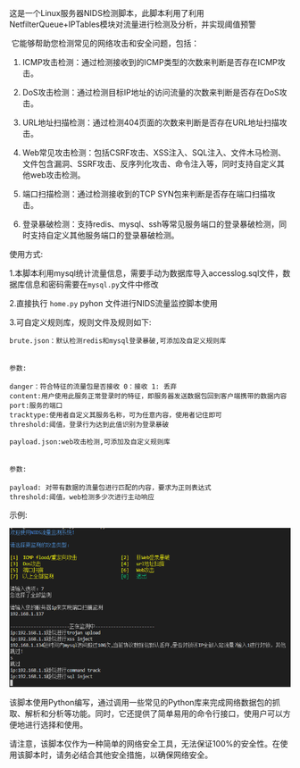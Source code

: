 这是一个Linux服务器NIDS检测脚本，此脚本利用了利用NetfilterQueue+IPTables模块对流量进行检测及分析，并实现阈值预警

​	它能够帮助您检测常见的网络攻击和安全问题，包括：

1. ICMP攻击检测：通过检测接收到的ICMP类型的次数来判断是否存在ICMP攻击。

2. DoS攻击检测：通过检测目标IP地址的访问流量的次数来判断是否存在DoS攻击。

3. URL地址扫描检测：通过检测404页面的次数来判断是否存在URL地址扫描攻击。

4. Web常见攻击检测：包括CSRF攻击、XSS注入、SQL注入、文件木马检测、文件包含漏洞、SSRF攻击、反序列化攻击、命令注入等，同时支持自定义其他web攻击检测。

5. 端口扫描检测：通过检测接收到的TCP SYN包来判断是否存在端口扫描攻击。

6. 登录暴破检测：支持redis、mysql、ssh等常见服务端口的登录暴破检测，同时支持自定义其他服务端口的登录暴破检测。

   



使用方式:

1.本脚本利用mysql统计流量信息，需要手动为数据库导入accesslog.sql文件，数据库信息和密码需要在`mysql.py`文件中修改

2.直接执行 `home.py` pyhon 文件进行NIDS流量监控脚本使用

3.可自定义规则库，规则文件及规则如下:

```
brute.json：默认检测redis和mysql登录暴破,可添加及自定义规则库


参数:

danger：符合特征的流量包是否接收 0：接收 1: 丢弃
content:用户使用此服务正常登录时的特征，即服务器发送数据包回到客户端携带的数据内容
port:服务的端口
tracktype:使用者自定义其服务名称，可为任意内容，使用者记住即可
threshold:阈值，登录行为达到此值识别为登录暴破
```

```
payload.json:web攻击检测,可添加及自定义规则库


参数:

payload: 对带有数据的流量包进行匹配的内容，要求为正则表达式
threshold:阈值，web检测多少次进行主动响应
```



示例:

![1682396322698](.\1682396322698.jpg)





该脚本使用Python编写，通过调用一些常见的Python库来完成网络数据包的抓取、解析和分析等功能。同时，它还提供了简单易用的命令行接口，使用户可以方便地进行选择和使用。

请注意，该脚本仅作为一种简单的网络安全工具，无法保证100%的安全性。在使用该脚本时，请务必结合其他安全措施，以确保网络安全。